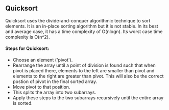 ## Quicksort

Quicksort uses the divide-and-conquer algorithmic technique to sort elements. It is an in-place sorting algorithm but it is not stable. In its best and average case, it has a time complexity of O(nlogn). Its worst case time complexity is O(n^2).

#### Steps for Quicksort:

- Choose an element ('pivot').
- Rearrange the array until a point of division is found such that when pivot is placed there, elements to the left are smaller than pivot and elements to the right are greater than pivot. This will also be the correct postion of pivot in the final sorted array.
- Move pivot to that position.
- This splits the array into two subarrays.
- Apply these steps to the two subarrays recursively until the entire array is sorted.
